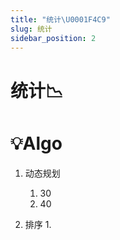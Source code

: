 ```yaml
---
title: "统计\U0001F4C9"
slug: 统计
sidebar_position: 2
---
```



# 统计📉

# 💡Algo

1. 动态规划
    1. 30
    2. 40

2. 排序
    1.     
